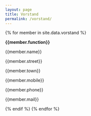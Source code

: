 ```yaml
---
layout: page
title: Vorstand
permalink: /vorstand/
---
```


<div class="row vorstand-row">
{% for member in site.data.vorstand  %}
    <div class="col-md-6 vorstand">
    <p><strong>{{member.function}}</strong></p>
    <p>{{member.name}}</p>
    <p>{{member.street}}</p>
    <p>{{member.town}}</p>
    <p>{{member.mobile}}</p>
    <p>{{member.phone}}</p>
    <p>{{member.mail}}</p>
  </div>
  {% endif %}
{% endfor %}
</div>




